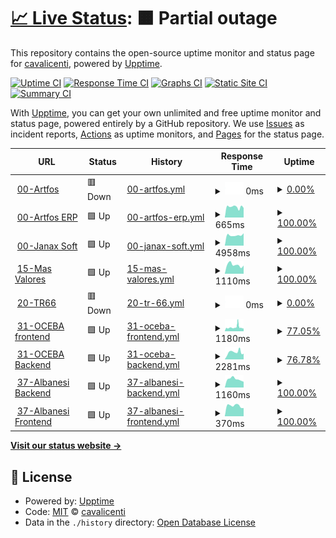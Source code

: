 # [📈 Live Status](https://cavalicenti.github.io/upptime): <!--live status--> **🟧 Partial outage**

This repository contains the open-source uptime monitor and status page for [cavalicenti](https://cavalicenti.github.io/upptime), powered by [Upptime](https://github.com/upptime/upptime).

[![Uptime CI](https://github.com/cavalicenti/upptime/workflows/Uptime%20CI/badge.svg)](https://github.com/cavalicenti/upptime/actions?query=workflow%3A%22Uptime+CI%22)
[![Response Time CI](https://github.com/cavalicenti/upptime/workflows/Response%20Time%20CI/badge.svg)](https://github.com/cavalicenti/upptime/actions?query=workflow%3A%22Response+Time+CI%22)
[![Graphs CI](https://github.com/cavalicenti/upptime/workflows/Graphs%20CI/badge.svg)](https://github.com/cavalicenti/upptime/actions?query=workflow%3A%22Graphs+CI%22)
[![Static Site CI](https://github.com/cavalicenti/upptime/workflows/Static%20Site%20CI/badge.svg)](https://github.com/cavalicenti/upptime/actions?query=workflow%3A%22Static+Site+CI%22)
[![Summary CI](https://github.com/cavalicenti/upptime/workflows/Summary%20CI/badge.svg)](https://github.com/cavalicenti/upptime/actions?query=workflow%3A%22Summary+CI%22)

With [Upptime](https://upptime.js.org), you can get your own unlimited and free uptime monitor and status page, powered entirely by a GitHub repository. We use [Issues](https://github.com/cavalicenti/upptime/issues) as incident reports, [Actions](https://github.com/cavalicenti/upptime/actions) as uptime monitors, and [Pages](https://cavalicenti.github.io/upptime) for the status page.

<!--start: status pages-->
<!-- This summary is generated by Upptime (https://github.com/upptime/upptime) -->
<!-- Do not edit this manually, your changes will be overwritten -->
<!-- prettier-ignore -->
| URL | Status | History | Response Time | Uptime |
| --- | ------ | ------- | ------------- | ------ |
| <img alt="" src="https://icons.duckduckgo.com/ip3/www.artfos.com.ar.ico" height="13"> [00-Artfos](https://www.artfos.com.ar) | 🟥 Down | [00-artfos.yml](https://github.com/cavalicenti/upptime/commits/HEAD/history/00-artfos.yml) | <details><summary><img alt="Response time graph" src="./graphs/00-artfos/response-time-week.png" height="20"> 0ms</summary><br><a href="https://cavalicenti.github.io/upptime/history/00-artfos"><img alt="Response time 0" src="https://img.shields.io/endpoint?url=https%3A%2F%2Fraw.githubusercontent.com%2Fcavalicenti%2Fupptime%2FHEAD%2Fapi%2F00-artfos%2Fresponse-time.json"></a><br><a href="https://cavalicenti.github.io/upptime/history/00-artfos"><img alt="24-hour response time 0" src="https://img.shields.io/endpoint?url=https%3A%2F%2Fraw.githubusercontent.com%2Fcavalicenti%2Fupptime%2FHEAD%2Fapi%2F00-artfos%2Fresponse-time-day.json"></a><br><a href="https://cavalicenti.github.io/upptime/history/00-artfos"><img alt="7-day response time 0" src="https://img.shields.io/endpoint?url=https%3A%2F%2Fraw.githubusercontent.com%2Fcavalicenti%2Fupptime%2FHEAD%2Fapi%2F00-artfos%2Fresponse-time-week.json"></a><br><a href="https://cavalicenti.github.io/upptime/history/00-artfos"><img alt="30-day response time 0" src="https://img.shields.io/endpoint?url=https%3A%2F%2Fraw.githubusercontent.com%2Fcavalicenti%2Fupptime%2FHEAD%2Fapi%2F00-artfos%2Fresponse-time-month.json"></a><br><a href="https://cavalicenti.github.io/upptime/history/00-artfos"><img alt="1-year response time 0" src="https://img.shields.io/endpoint?url=https%3A%2F%2Fraw.githubusercontent.com%2Fcavalicenti%2Fupptime%2FHEAD%2Fapi%2F00-artfos%2Fresponse-time-year.json"></a></details> | <details><summary><a href="https://cavalicenti.github.io/upptime/history/00-artfos">0.00%</a></summary><a href="https://cavalicenti.github.io/upptime/history/00-artfos"><img alt="All-time uptime 0.00%" src="https://img.shields.io/endpoint?url=https%3A%2F%2Fraw.githubusercontent.com%2Fcavalicenti%2Fupptime%2FHEAD%2Fapi%2F00-artfos%2Fuptime.json"></a><br><a href="https://cavalicenti.github.io/upptime/history/00-artfos"><img alt="24-hour uptime 0.00%" src="https://img.shields.io/endpoint?url=https%3A%2F%2Fraw.githubusercontent.com%2Fcavalicenti%2Fupptime%2FHEAD%2Fapi%2F00-artfos%2Fuptime-day.json"></a><br><a href="https://cavalicenti.github.io/upptime/history/00-artfos"><img alt="7-day uptime 0.00%" src="https://img.shields.io/endpoint?url=https%3A%2F%2Fraw.githubusercontent.com%2Fcavalicenti%2Fupptime%2FHEAD%2Fapi%2F00-artfos%2Fuptime-week.json"></a><br><a href="https://cavalicenti.github.io/upptime/history/00-artfos"><img alt="30-day uptime 0.00%" src="https://img.shields.io/endpoint?url=https%3A%2F%2Fraw.githubusercontent.com%2Fcavalicenti%2Fupptime%2FHEAD%2Fapi%2F00-artfos%2Fuptime-month.json"></a><br><a href="https://cavalicenti.github.io/upptime/history/00-artfos"><img alt="1-year uptime 0.00%" src="https://img.shields.io/endpoint?url=https%3A%2F%2Fraw.githubusercontent.com%2Fcavalicenti%2Fupptime%2FHEAD%2Fapi%2F00-artfos%2Fuptime-year.json"></a></details>
| <img alt="" src="https://icons.duckduckgo.com/ip3/intranet.artfos.com.ar.ico" height="13"> [00-Artfos ERP](https://intranet.artfos.com.ar/) | 🟩 Up | [00-artfos-erp.yml](https://github.com/cavalicenti/upptime/commits/HEAD/history/00-artfos-erp.yml) | <details><summary><img alt="Response time graph" src="./graphs/00-artfos-erp/response-time-week.png" height="20"> 665ms</summary><br><a href="https://cavalicenti.github.io/upptime/history/00-artfos-erp"><img alt="Response time 672" src="https://img.shields.io/endpoint?url=https%3A%2F%2Fraw.githubusercontent.com%2Fcavalicenti%2Fupptime%2FHEAD%2Fapi%2F00-artfos-erp%2Fresponse-time.json"></a><br><a href="https://cavalicenti.github.io/upptime/history/00-artfos-erp"><img alt="24-hour response time 600" src="https://img.shields.io/endpoint?url=https%3A%2F%2Fraw.githubusercontent.com%2Fcavalicenti%2Fupptime%2FHEAD%2Fapi%2F00-artfos-erp%2Fresponse-time-day.json"></a><br><a href="https://cavalicenti.github.io/upptime/history/00-artfos-erp"><img alt="7-day response time 665" src="https://img.shields.io/endpoint?url=https%3A%2F%2Fraw.githubusercontent.com%2Fcavalicenti%2Fupptime%2FHEAD%2Fapi%2F00-artfos-erp%2Fresponse-time-week.json"></a><br><a href="https://cavalicenti.github.io/upptime/history/00-artfos-erp"><img alt="30-day response time 670" src="https://img.shields.io/endpoint?url=https%3A%2F%2Fraw.githubusercontent.com%2Fcavalicenti%2Fupptime%2FHEAD%2Fapi%2F00-artfos-erp%2Fresponse-time-month.json"></a><br><a href="https://cavalicenti.github.io/upptime/history/00-artfos-erp"><img alt="1-year response time 672" src="https://img.shields.io/endpoint?url=https%3A%2F%2Fraw.githubusercontent.com%2Fcavalicenti%2Fupptime%2FHEAD%2Fapi%2F00-artfos-erp%2Fresponse-time-year.json"></a></details> | <details><summary><a href="https://cavalicenti.github.io/upptime/history/00-artfos-erp">100.00%</a></summary><a href="https://cavalicenti.github.io/upptime/history/00-artfos-erp"><img alt="All-time uptime 100.00%" src="https://img.shields.io/endpoint?url=https%3A%2F%2Fraw.githubusercontent.com%2Fcavalicenti%2Fupptime%2FHEAD%2Fapi%2F00-artfos-erp%2Fuptime.json"></a><br><a href="https://cavalicenti.github.io/upptime/history/00-artfos-erp"><img alt="24-hour uptime 100.00%" src="https://img.shields.io/endpoint?url=https%3A%2F%2Fraw.githubusercontent.com%2Fcavalicenti%2Fupptime%2FHEAD%2Fapi%2F00-artfos-erp%2Fuptime-day.json"></a><br><a href="https://cavalicenti.github.io/upptime/history/00-artfos-erp"><img alt="7-day uptime 100.00%" src="https://img.shields.io/endpoint?url=https%3A%2F%2Fraw.githubusercontent.com%2Fcavalicenti%2Fupptime%2FHEAD%2Fapi%2F00-artfos-erp%2Fuptime-week.json"></a><br><a href="https://cavalicenti.github.io/upptime/history/00-artfos-erp"><img alt="30-day uptime 100.00%" src="https://img.shields.io/endpoint?url=https%3A%2F%2Fraw.githubusercontent.com%2Fcavalicenti%2Fupptime%2FHEAD%2Fapi%2F00-artfos-erp%2Fuptime-month.json"></a><br><a href="https://cavalicenti.github.io/upptime/history/00-artfos-erp"><img alt="1-year uptime 100.00%" src="https://img.shields.io/endpoint?url=https%3A%2F%2Fraw.githubusercontent.com%2Fcavalicenti%2Fupptime%2FHEAD%2Fapi%2F00-artfos-erp%2Fuptime-year.json"></a></details>
| <img alt="" src="https://icons.duckduckgo.com/ip3/www.janaxsoftware.com.ar.ico" height="13"> [00-Janax Soft](https://www.janaxsoftware.com.ar/) | 🟩 Up | [00-janax-soft.yml](https://github.com/cavalicenti/upptime/commits/HEAD/history/00-janax-soft.yml) | <details><summary><img alt="Response time graph" src="./graphs/00-janax-soft/response-time-week.png" height="20"> 4958ms</summary><br><a href="https://cavalicenti.github.io/upptime/history/00-janax-soft"><img alt="Response time 4423" src="https://img.shields.io/endpoint?url=https%3A%2F%2Fraw.githubusercontent.com%2Fcavalicenti%2Fupptime%2FHEAD%2Fapi%2F00-janax-soft%2Fresponse-time.json"></a><br><a href="https://cavalicenti.github.io/upptime/history/00-janax-soft"><img alt="24-hour response time 5860" src="https://img.shields.io/endpoint?url=https%3A%2F%2Fraw.githubusercontent.com%2Fcavalicenti%2Fupptime%2FHEAD%2Fapi%2F00-janax-soft%2Fresponse-time-day.json"></a><br><a href="https://cavalicenti.github.io/upptime/history/00-janax-soft"><img alt="7-day response time 4958" src="https://img.shields.io/endpoint?url=https%3A%2F%2Fraw.githubusercontent.com%2Fcavalicenti%2Fupptime%2FHEAD%2Fapi%2F00-janax-soft%2Fresponse-time-week.json"></a><br><a href="https://cavalicenti.github.io/upptime/history/00-janax-soft"><img alt="30-day response time 4791" src="https://img.shields.io/endpoint?url=https%3A%2F%2Fraw.githubusercontent.com%2Fcavalicenti%2Fupptime%2FHEAD%2Fapi%2F00-janax-soft%2Fresponse-time-month.json"></a><br><a href="https://cavalicenti.github.io/upptime/history/00-janax-soft"><img alt="1-year response time 4423" src="https://img.shields.io/endpoint?url=https%3A%2F%2Fraw.githubusercontent.com%2Fcavalicenti%2Fupptime%2FHEAD%2Fapi%2F00-janax-soft%2Fresponse-time-year.json"></a></details> | <details><summary><a href="https://cavalicenti.github.io/upptime/history/00-janax-soft">100.00%</a></summary><a href="https://cavalicenti.github.io/upptime/history/00-janax-soft"><img alt="All-time uptime 100.00%" src="https://img.shields.io/endpoint?url=https%3A%2F%2Fraw.githubusercontent.com%2Fcavalicenti%2Fupptime%2FHEAD%2Fapi%2F00-janax-soft%2Fuptime.json"></a><br><a href="https://cavalicenti.github.io/upptime/history/00-janax-soft"><img alt="24-hour uptime 100.00%" src="https://img.shields.io/endpoint?url=https%3A%2F%2Fraw.githubusercontent.com%2Fcavalicenti%2Fupptime%2FHEAD%2Fapi%2F00-janax-soft%2Fuptime-day.json"></a><br><a href="https://cavalicenti.github.io/upptime/history/00-janax-soft"><img alt="7-day uptime 100.00%" src="https://img.shields.io/endpoint?url=https%3A%2F%2Fraw.githubusercontent.com%2Fcavalicenti%2Fupptime%2FHEAD%2Fapi%2F00-janax-soft%2Fuptime-week.json"></a><br><a href="https://cavalicenti.github.io/upptime/history/00-janax-soft"><img alt="30-day uptime 100.00%" src="https://img.shields.io/endpoint?url=https%3A%2F%2Fraw.githubusercontent.com%2Fcavalicenti%2Fupptime%2FHEAD%2Fapi%2F00-janax-soft%2Fuptime-month.json"></a><br><a href="https://cavalicenti.github.io/upptime/history/00-janax-soft"><img alt="1-year uptime 100.00%" src="https://img.shields.io/endpoint?url=https%3A%2F%2Fraw.githubusercontent.com%2Fcavalicenti%2Fupptime%2FHEAD%2Fapi%2F00-janax-soft%2Fuptime-year.json"></a></details>
| <img alt="" src="https://icons.duckduckgo.com/ip3/www.masvalores.com.ar.ico" height="13"> [15-Mas Valores](https://www.masvalores.com.ar/) | 🟩 Up | [15-mas-valores.yml](https://github.com/cavalicenti/upptime/commits/HEAD/history/15-mas-valores.yml) | <details><summary><img alt="Response time graph" src="./graphs/15-mas-valores/response-time-week.png" height="20"> 1110ms</summary><br><a href="https://cavalicenti.github.io/upptime/history/15-mas-valores"><img alt="Response time 1111" src="https://img.shields.io/endpoint?url=https%3A%2F%2Fraw.githubusercontent.com%2Fcavalicenti%2Fupptime%2FHEAD%2Fapi%2F15-mas-valores%2Fresponse-time.json"></a><br><a href="https://cavalicenti.github.io/upptime/history/15-mas-valores"><img alt="24-hour response time 1024" src="https://img.shields.io/endpoint?url=https%3A%2F%2Fraw.githubusercontent.com%2Fcavalicenti%2Fupptime%2FHEAD%2Fapi%2F15-mas-valores%2Fresponse-time-day.json"></a><br><a href="https://cavalicenti.github.io/upptime/history/15-mas-valores"><img alt="7-day response time 1110" src="https://img.shields.io/endpoint?url=https%3A%2F%2Fraw.githubusercontent.com%2Fcavalicenti%2Fupptime%2FHEAD%2Fapi%2F15-mas-valores%2Fresponse-time-week.json"></a><br><a href="https://cavalicenti.github.io/upptime/history/15-mas-valores"><img alt="30-day response time 1141" src="https://img.shields.io/endpoint?url=https%3A%2F%2Fraw.githubusercontent.com%2Fcavalicenti%2Fupptime%2FHEAD%2Fapi%2F15-mas-valores%2Fresponse-time-month.json"></a><br><a href="https://cavalicenti.github.io/upptime/history/15-mas-valores"><img alt="1-year response time 1111" src="https://img.shields.io/endpoint?url=https%3A%2F%2Fraw.githubusercontent.com%2Fcavalicenti%2Fupptime%2FHEAD%2Fapi%2F15-mas-valores%2Fresponse-time-year.json"></a></details> | <details><summary><a href="https://cavalicenti.github.io/upptime/history/15-mas-valores">100.00%</a></summary><a href="https://cavalicenti.github.io/upptime/history/15-mas-valores"><img alt="All-time uptime 99.98%" src="https://img.shields.io/endpoint?url=https%3A%2F%2Fraw.githubusercontent.com%2Fcavalicenti%2Fupptime%2FHEAD%2Fapi%2F15-mas-valores%2Fuptime.json"></a><br><a href="https://cavalicenti.github.io/upptime/history/15-mas-valores"><img alt="24-hour uptime 100.00%" src="https://img.shields.io/endpoint?url=https%3A%2F%2Fraw.githubusercontent.com%2Fcavalicenti%2Fupptime%2FHEAD%2Fapi%2F15-mas-valores%2Fuptime-day.json"></a><br><a href="https://cavalicenti.github.io/upptime/history/15-mas-valores"><img alt="7-day uptime 100.00%" src="https://img.shields.io/endpoint?url=https%3A%2F%2Fraw.githubusercontent.com%2Fcavalicenti%2Fupptime%2FHEAD%2Fapi%2F15-mas-valores%2Fuptime-week.json"></a><br><a href="https://cavalicenti.github.io/upptime/history/15-mas-valores"><img alt="30-day uptime 100.00%" src="https://img.shields.io/endpoint?url=https%3A%2F%2Fraw.githubusercontent.com%2Fcavalicenti%2Fupptime%2FHEAD%2Fapi%2F15-mas-valores%2Fuptime-month.json"></a><br><a href="https://cavalicenti.github.io/upptime/history/15-mas-valores"><img alt="1-year uptime 99.98%" src="https://img.shields.io/endpoint?url=https%3A%2F%2Fraw.githubusercontent.com%2Fcavalicenti%2Fupptime%2FHEAD%2Fapi%2F15-mas-valores%2Fuptime-year.json"></a></details>
| <img alt="" src="https://icons.duckduckgo.com/ip3/www.transportesruta66.com.ar.ico" height="13"> [20-TR66](https://www.transportesruta66.com.ar/) | 🟥 Down | [20-tr-66.yml](https://github.com/cavalicenti/upptime/commits/HEAD/history/20-tr-66.yml) | <details><summary><img alt="Response time graph" src="./graphs/20-tr-66/response-time-week.png" height="20"> 0ms</summary><br><a href="https://cavalicenti.github.io/upptime/history/20-tr-66"><img alt="Response time 0" src="https://img.shields.io/endpoint?url=https%3A%2F%2Fraw.githubusercontent.com%2Fcavalicenti%2Fupptime%2FHEAD%2Fapi%2F20-tr-66%2Fresponse-time.json"></a><br><a href="https://cavalicenti.github.io/upptime/history/20-tr-66"><img alt="24-hour response time 0" src="https://img.shields.io/endpoint?url=https%3A%2F%2Fraw.githubusercontent.com%2Fcavalicenti%2Fupptime%2FHEAD%2Fapi%2F20-tr-66%2Fresponse-time-day.json"></a><br><a href="https://cavalicenti.github.io/upptime/history/20-tr-66"><img alt="7-day response time 0" src="https://img.shields.io/endpoint?url=https%3A%2F%2Fraw.githubusercontent.com%2Fcavalicenti%2Fupptime%2FHEAD%2Fapi%2F20-tr-66%2Fresponse-time-week.json"></a><br><a href="https://cavalicenti.github.io/upptime/history/20-tr-66"><img alt="30-day response time 0" src="https://img.shields.io/endpoint?url=https%3A%2F%2Fraw.githubusercontent.com%2Fcavalicenti%2Fupptime%2FHEAD%2Fapi%2F20-tr-66%2Fresponse-time-month.json"></a><br><a href="https://cavalicenti.github.io/upptime/history/20-tr-66"><img alt="1-year response time 0" src="https://img.shields.io/endpoint?url=https%3A%2F%2Fraw.githubusercontent.com%2Fcavalicenti%2Fupptime%2FHEAD%2Fapi%2F20-tr-66%2Fresponse-time-year.json"></a></details> | <details><summary><a href="https://cavalicenti.github.io/upptime/history/20-tr-66">0.00%</a></summary><a href="https://cavalicenti.github.io/upptime/history/20-tr-66"><img alt="All-time uptime 0.00%" src="https://img.shields.io/endpoint?url=https%3A%2F%2Fraw.githubusercontent.com%2Fcavalicenti%2Fupptime%2FHEAD%2Fapi%2F20-tr-66%2Fuptime.json"></a><br><a href="https://cavalicenti.github.io/upptime/history/20-tr-66"><img alt="24-hour uptime 0.00%" src="https://img.shields.io/endpoint?url=https%3A%2F%2Fraw.githubusercontent.com%2Fcavalicenti%2Fupptime%2FHEAD%2Fapi%2F20-tr-66%2Fuptime-day.json"></a><br><a href="https://cavalicenti.github.io/upptime/history/20-tr-66"><img alt="7-day uptime 0.00%" src="https://img.shields.io/endpoint?url=https%3A%2F%2Fraw.githubusercontent.com%2Fcavalicenti%2Fupptime%2FHEAD%2Fapi%2F20-tr-66%2Fuptime-week.json"></a><br><a href="https://cavalicenti.github.io/upptime/history/20-tr-66"><img alt="30-day uptime 0.00%" src="https://img.shields.io/endpoint?url=https%3A%2F%2Fraw.githubusercontent.com%2Fcavalicenti%2Fupptime%2FHEAD%2Fapi%2F20-tr-66%2Fuptime-month.json"></a><br><a href="https://cavalicenti.github.io/upptime/history/20-tr-66"><img alt="1-year uptime 0.00%" src="https://img.shields.io/endpoint?url=https%3A%2F%2Fraw.githubusercontent.com%2Fcavalicenti%2Fupptime%2FHEAD%2Fapi%2F20-tr-66%2Fuptime-year.json"></a></details>
| <img alt="" src="https://icons.duckduckgo.com/ip3/conreg-fe.oceba.gba.gov.ar.ico" height="13"> [31-OCEBA frontend](https://conreg-fe.oceba.gba.gov.ar) | 🟩 Up | [31-oceba-frontend.yml](https://github.com/cavalicenti/upptime/commits/HEAD/history/31-oceba-frontend.yml) | <details><summary><img alt="Response time graph" src="./graphs/31-oceba-frontend/response-time-week.png" height="20"> 1180ms</summary><br><a href="https://cavalicenti.github.io/upptime/history/31-oceba-frontend"><img alt="Response time 1040" src="https://img.shields.io/endpoint?url=https%3A%2F%2Fraw.githubusercontent.com%2Fcavalicenti%2Fupptime%2FHEAD%2Fapi%2F31-oceba-frontend%2Fresponse-time.json"></a><br><a href="https://cavalicenti.github.io/upptime/history/31-oceba-frontend"><img alt="24-hour response time 833" src="https://img.shields.io/endpoint?url=https%3A%2F%2Fraw.githubusercontent.com%2Fcavalicenti%2Fupptime%2FHEAD%2Fapi%2F31-oceba-frontend%2Fresponse-time-day.json"></a><br><a href="https://cavalicenti.github.io/upptime/history/31-oceba-frontend"><img alt="7-day response time 1180" src="https://img.shields.io/endpoint?url=https%3A%2F%2Fraw.githubusercontent.com%2Fcavalicenti%2Fupptime%2FHEAD%2Fapi%2F31-oceba-frontend%2Fresponse-time-week.json"></a><br><a href="https://cavalicenti.github.io/upptime/history/31-oceba-frontend"><img alt="30-day response time 1061" src="https://img.shields.io/endpoint?url=https%3A%2F%2Fraw.githubusercontent.com%2Fcavalicenti%2Fupptime%2FHEAD%2Fapi%2F31-oceba-frontend%2Fresponse-time-month.json"></a><br><a href="https://cavalicenti.github.io/upptime/history/31-oceba-frontend"><img alt="1-year response time 1040" src="https://img.shields.io/endpoint?url=https%3A%2F%2Fraw.githubusercontent.com%2Fcavalicenti%2Fupptime%2FHEAD%2Fapi%2F31-oceba-frontend%2Fresponse-time-year.json"></a></details> | <details><summary><a href="https://cavalicenti.github.io/upptime/history/31-oceba-frontend">77.05%</a></summary><a href="https://cavalicenti.github.io/upptime/history/31-oceba-frontend"><img alt="All-time uptime 97.13%" src="https://img.shields.io/endpoint?url=https%3A%2F%2Fraw.githubusercontent.com%2Fcavalicenti%2Fupptime%2FHEAD%2Fapi%2F31-oceba-frontend%2Fuptime.json"></a><br><a href="https://cavalicenti.github.io/upptime/history/31-oceba-frontend"><img alt="24-hour uptime 41.28%" src="https://img.shields.io/endpoint?url=https%3A%2F%2Fraw.githubusercontent.com%2Fcavalicenti%2Fupptime%2FHEAD%2Fapi%2F31-oceba-frontend%2Fuptime-day.json"></a><br><a href="https://cavalicenti.github.io/upptime/history/31-oceba-frontend"><img alt="7-day uptime 77.05%" src="https://img.shields.io/endpoint?url=https%3A%2F%2Fraw.githubusercontent.com%2Fcavalicenti%2Fupptime%2FHEAD%2Fapi%2F31-oceba-frontend%2Fuptime-week.json"></a><br><a href="https://cavalicenti.github.io/upptime/history/31-oceba-frontend"><img alt="30-day uptime 94.72%" src="https://img.shields.io/endpoint?url=https%3A%2F%2Fraw.githubusercontent.com%2Fcavalicenti%2Fupptime%2FHEAD%2Fapi%2F31-oceba-frontend%2Fuptime-month.json"></a><br><a href="https://cavalicenti.github.io/upptime/history/31-oceba-frontend"><img alt="1-year uptime 97.13%" src="https://img.shields.io/endpoint?url=https%3A%2F%2Fraw.githubusercontent.com%2Fcavalicenti%2Fupptime%2FHEAD%2Fapi%2F31-oceba-frontend%2Fuptime-year.json"></a></details>
| <img alt="" src="https://icons.duckduckgo.com/ip3/conreg-be.oceba.gba.gov.ar.ico" height="13"> [31-OCEBA Backend](https://conreg-be.oceba.gba.gov.ar) | 🟩 Up | [31-oceba-backend.yml](https://github.com/cavalicenti/upptime/commits/HEAD/history/31-oceba-backend.yml) | <details><summary><img alt="Response time graph" src="./graphs/31-oceba-backend/response-time-week.png" height="20"> 2281ms</summary><br><a href="https://cavalicenti.github.io/upptime/history/31-oceba-backend"><img alt="Response time 2254" src="https://img.shields.io/endpoint?url=https%3A%2F%2Fraw.githubusercontent.com%2Fcavalicenti%2Fupptime%2FHEAD%2Fapi%2F31-oceba-backend%2Fresponse-time.json"></a><br><a href="https://cavalicenti.github.io/upptime/history/31-oceba-backend"><img alt="24-hour response time 2411" src="https://img.shields.io/endpoint?url=https%3A%2F%2Fraw.githubusercontent.com%2Fcavalicenti%2Fupptime%2FHEAD%2Fapi%2F31-oceba-backend%2Fresponse-time-day.json"></a><br><a href="https://cavalicenti.github.io/upptime/history/31-oceba-backend"><img alt="7-day response time 2281" src="https://img.shields.io/endpoint?url=https%3A%2F%2Fraw.githubusercontent.com%2Fcavalicenti%2Fupptime%2FHEAD%2Fapi%2F31-oceba-backend%2Fresponse-time-week.json"></a><br><a href="https://cavalicenti.github.io/upptime/history/31-oceba-backend"><img alt="30-day response time 2284" src="https://img.shields.io/endpoint?url=https%3A%2F%2Fraw.githubusercontent.com%2Fcavalicenti%2Fupptime%2FHEAD%2Fapi%2F31-oceba-backend%2Fresponse-time-month.json"></a><br><a href="https://cavalicenti.github.io/upptime/history/31-oceba-backend"><img alt="1-year response time 2254" src="https://img.shields.io/endpoint?url=https%3A%2F%2Fraw.githubusercontent.com%2Fcavalicenti%2Fupptime%2FHEAD%2Fapi%2F31-oceba-backend%2Fresponse-time-year.json"></a></details> | <details><summary><a href="https://cavalicenti.github.io/upptime/history/31-oceba-backend">76.78%</a></summary><a href="https://cavalicenti.github.io/upptime/history/31-oceba-backend"><img alt="All-time uptime 97.10%" src="https://img.shields.io/endpoint?url=https%3A%2F%2Fraw.githubusercontent.com%2Fcavalicenti%2Fupptime%2FHEAD%2Fapi%2F31-oceba-backend%2Fuptime.json"></a><br><a href="https://cavalicenti.github.io/upptime/history/31-oceba-backend"><img alt="24-hour uptime 41.31%" src="https://img.shields.io/endpoint?url=https%3A%2F%2Fraw.githubusercontent.com%2Fcavalicenti%2Fupptime%2FHEAD%2Fapi%2F31-oceba-backend%2Fuptime-day.json"></a><br><a href="https://cavalicenti.github.io/upptime/history/31-oceba-backend"><img alt="7-day uptime 76.78%" src="https://img.shields.io/endpoint?url=https%3A%2F%2Fraw.githubusercontent.com%2Fcavalicenti%2Fupptime%2FHEAD%2Fapi%2F31-oceba-backend%2Fuptime-week.json"></a><br><a href="https://cavalicenti.github.io/upptime/history/31-oceba-backend"><img alt="30-day uptime 94.66%" src="https://img.shields.io/endpoint?url=https%3A%2F%2Fraw.githubusercontent.com%2Fcavalicenti%2Fupptime%2FHEAD%2Fapi%2F31-oceba-backend%2Fuptime-month.json"></a><br><a href="https://cavalicenti.github.io/upptime/history/31-oceba-backend"><img alt="1-year uptime 97.10%" src="https://img.shields.io/endpoint?url=https%3A%2F%2Fraw.githubusercontent.com%2Fcavalicenti%2Fupptime%2FHEAD%2Fapi%2F31-oceba-backend%2Fuptime-year.json"></a></details>
| <img alt="" src="https://icons.duckduckgo.com/ip3/proveedores.albanesi.com.ar.ico" height="13"> [37-Albanesi Backend](http://proveedores.albanesi.com.ar/web/index.php/site/login) | 🟩 Up | [37-albanesi-backend.yml](https://github.com/cavalicenti/upptime/commits/HEAD/history/37-albanesi-backend.yml) | <details><summary><img alt="Response time graph" src="./graphs/37-albanesi-backend/response-time-week.png" height="20"> 1160ms</summary><br><a href="https://cavalicenti.github.io/upptime/history/37-albanesi-backend"><img alt="Response time 1197" src="https://img.shields.io/endpoint?url=https%3A%2F%2Fraw.githubusercontent.com%2Fcavalicenti%2Fupptime%2FHEAD%2Fapi%2F37-albanesi-backend%2Fresponse-time.json"></a><br><a href="https://cavalicenti.github.io/upptime/history/37-albanesi-backend"><img alt="24-hour response time 798" src="https://img.shields.io/endpoint?url=https%3A%2F%2Fraw.githubusercontent.com%2Fcavalicenti%2Fupptime%2FHEAD%2Fapi%2F37-albanesi-backend%2Fresponse-time-day.json"></a><br><a href="https://cavalicenti.github.io/upptime/history/37-albanesi-backend"><img alt="7-day response time 1160" src="https://img.shields.io/endpoint?url=https%3A%2F%2Fraw.githubusercontent.com%2Fcavalicenti%2Fupptime%2FHEAD%2Fapi%2F37-albanesi-backend%2Fresponse-time-week.json"></a><br><a href="https://cavalicenti.github.io/upptime/history/37-albanesi-backend"><img alt="30-day response time 1193" src="https://img.shields.io/endpoint?url=https%3A%2F%2Fraw.githubusercontent.com%2Fcavalicenti%2Fupptime%2FHEAD%2Fapi%2F37-albanesi-backend%2Fresponse-time-month.json"></a><br><a href="https://cavalicenti.github.io/upptime/history/37-albanesi-backend"><img alt="1-year response time 1197" src="https://img.shields.io/endpoint?url=https%3A%2F%2Fraw.githubusercontent.com%2Fcavalicenti%2Fupptime%2FHEAD%2Fapi%2F37-albanesi-backend%2Fresponse-time-year.json"></a></details> | <details><summary><a href="https://cavalicenti.github.io/upptime/history/37-albanesi-backend">100.00%</a></summary><a href="https://cavalicenti.github.io/upptime/history/37-albanesi-backend"><img alt="All-time uptime 99.78%" src="https://img.shields.io/endpoint?url=https%3A%2F%2Fraw.githubusercontent.com%2Fcavalicenti%2Fupptime%2FHEAD%2Fapi%2F37-albanesi-backend%2Fuptime.json"></a><br><a href="https://cavalicenti.github.io/upptime/history/37-albanesi-backend"><img alt="24-hour uptime 100.00%" src="https://img.shields.io/endpoint?url=https%3A%2F%2Fraw.githubusercontent.com%2Fcavalicenti%2Fupptime%2FHEAD%2Fapi%2F37-albanesi-backend%2Fuptime-day.json"></a><br><a href="https://cavalicenti.github.io/upptime/history/37-albanesi-backend"><img alt="7-day uptime 100.00%" src="https://img.shields.io/endpoint?url=https%3A%2F%2Fraw.githubusercontent.com%2Fcavalicenti%2Fupptime%2FHEAD%2Fapi%2F37-albanesi-backend%2Fuptime-week.json"></a><br><a href="https://cavalicenti.github.io/upptime/history/37-albanesi-backend"><img alt="30-day uptime 99.59%" src="https://img.shields.io/endpoint?url=https%3A%2F%2Fraw.githubusercontent.com%2Fcavalicenti%2Fupptime%2FHEAD%2Fapi%2F37-albanesi-backend%2Fuptime-month.json"></a><br><a href="https://cavalicenti.github.io/upptime/history/37-albanesi-backend"><img alt="1-year uptime 99.78%" src="https://img.shields.io/endpoint?url=https%3A%2F%2Fraw.githubusercontent.com%2Fcavalicenti%2Fupptime%2FHEAD%2Fapi%2F37-albanesi-backend%2Fuptime-year.json"></a></details>
| <img alt="" src="https://icons.duckduckgo.com/ip3/proveedores.albanesi.com.ar.ico" height="13"> [37-Albanesi Frontend](http://proveedores.albanesi.com.ar) | 🟩 Up | [37-albanesi-frontend.yml](https://github.com/cavalicenti/upptime/commits/HEAD/history/37-albanesi-frontend.yml) | <details><summary><img alt="Response time graph" src="./graphs/37-albanesi-frontend/response-time-week.png" height="20"> 370ms</summary><br><a href="https://cavalicenti.github.io/upptime/history/37-albanesi-frontend"><img alt="Response time 368" src="https://img.shields.io/endpoint?url=https%3A%2F%2Fraw.githubusercontent.com%2Fcavalicenti%2Fupptime%2FHEAD%2Fapi%2F37-albanesi-frontend%2Fresponse-time.json"></a><br><a href="https://cavalicenti.github.io/upptime/history/37-albanesi-frontend"><img alt="24-hour response time 288" src="https://img.shields.io/endpoint?url=https%3A%2F%2Fraw.githubusercontent.com%2Fcavalicenti%2Fupptime%2FHEAD%2Fapi%2F37-albanesi-frontend%2Fresponse-time-day.json"></a><br><a href="https://cavalicenti.github.io/upptime/history/37-albanesi-frontend"><img alt="7-day response time 370" src="https://img.shields.io/endpoint?url=https%3A%2F%2Fraw.githubusercontent.com%2Fcavalicenti%2Fupptime%2FHEAD%2Fapi%2F37-albanesi-frontend%2Fresponse-time-week.json"></a><br><a href="https://cavalicenti.github.io/upptime/history/37-albanesi-frontend"><img alt="30-day response time 384" src="https://img.shields.io/endpoint?url=https%3A%2F%2Fraw.githubusercontent.com%2Fcavalicenti%2Fupptime%2FHEAD%2Fapi%2F37-albanesi-frontend%2Fresponse-time-month.json"></a><br><a href="https://cavalicenti.github.io/upptime/history/37-albanesi-frontend"><img alt="1-year response time 368" src="https://img.shields.io/endpoint?url=https%3A%2F%2Fraw.githubusercontent.com%2Fcavalicenti%2Fupptime%2FHEAD%2Fapi%2F37-albanesi-frontend%2Fresponse-time-year.json"></a></details> | <details><summary><a href="https://cavalicenti.github.io/upptime/history/37-albanesi-frontend">100.00%</a></summary><a href="https://cavalicenti.github.io/upptime/history/37-albanesi-frontend"><img alt="All-time uptime 100.00%" src="https://img.shields.io/endpoint?url=https%3A%2F%2Fraw.githubusercontent.com%2Fcavalicenti%2Fupptime%2FHEAD%2Fapi%2F37-albanesi-frontend%2Fuptime.json"></a><br><a href="https://cavalicenti.github.io/upptime/history/37-albanesi-frontend"><img alt="24-hour uptime 100.00%" src="https://img.shields.io/endpoint?url=https%3A%2F%2Fraw.githubusercontent.com%2Fcavalicenti%2Fupptime%2FHEAD%2Fapi%2F37-albanesi-frontend%2Fuptime-day.json"></a><br><a href="https://cavalicenti.github.io/upptime/history/37-albanesi-frontend"><img alt="7-day uptime 100.00%" src="https://img.shields.io/endpoint?url=https%3A%2F%2Fraw.githubusercontent.com%2Fcavalicenti%2Fupptime%2FHEAD%2Fapi%2F37-albanesi-frontend%2Fuptime-week.json"></a><br><a href="https://cavalicenti.github.io/upptime/history/37-albanesi-frontend"><img alt="30-day uptime 100.00%" src="https://img.shields.io/endpoint?url=https%3A%2F%2Fraw.githubusercontent.com%2Fcavalicenti%2Fupptime%2FHEAD%2Fapi%2F37-albanesi-frontend%2Fuptime-month.json"></a><br><a href="https://cavalicenti.github.io/upptime/history/37-albanesi-frontend"><img alt="1-year uptime 100.00%" src="https://img.shields.io/endpoint?url=https%3A%2F%2Fraw.githubusercontent.com%2Fcavalicenti%2Fupptime%2FHEAD%2Fapi%2F37-albanesi-frontend%2Fuptime-year.json"></a></details>

<!--end: status pages-->

[**Visit our status website →**](https://cavalicenti.github.io/upptime)

## 📄 License

- Powered by: [Upptime](https://github.com/upptime/upptime)
- Code: [MIT](./LICENSE) © [cavalicenti](https://cavalicenti.github.io/upptime)
- Data in the `./history` directory: [Open Database License](https://opendatacommons.org/licenses/odbl/1-0/)
